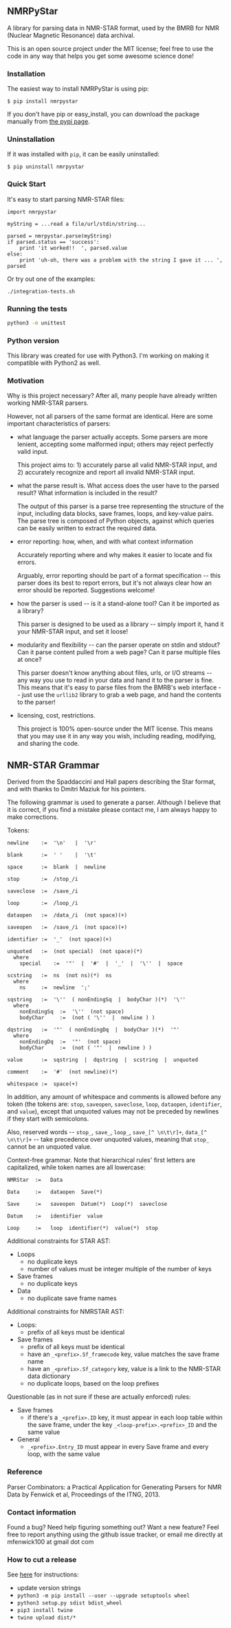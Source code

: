 ## NMRPyStar ##

A library for parsing data in NMR-STAR format, used
by the BMRB for NMR (Nuclear Magnetic Resonance) data
archival.

This is an open source project under the MIT license; 
feel free to use the code in any way that helps you get
some awesome science done!
 

### Installation ###

The easiest way to install NMRPyStar is using pip:

    $ pip install nmrpystar

If you don't have pip or easy_install, you can download the package
manually from [the pypi page](https://pypi.python.org/pypi/NMRPyStar).



### Uninstallation ###

If it was installed with `pip`, it can be easily uninstalled:

    $ pip uninstall nmrpystar



### Quick Start ###


It's easy to start parsing NMR-STAR files:

    import nmrpystar
    
    myString = ...read a file/url/stdin/string...
    
    parsed = nmrpystar.parse(myString)
    if parsed.status == 'success':
        print 'it worked!!  ', parsed.value
    else:
        print 'uh-oh, there was a problem with the string I gave it ... ', parsed

Or try out one of the examples:

    ./integration-tests.sh


### Running the tests

```bash
python3 -m unittest
```


### Python version ###

This library was created for use with Python3.  I'm working on making it compatible
with Python2 as well.



### Motivation ###

Why is this project necessary?  After all, many people have already written
working NMR-STAR parsers.

However, not all parsers of the same format are identical.  Here are some
important characteristics of parsers:

 - what language the parser actually accepts.  Some parsers are more lenient,
   accepting some malformed input; others may reject perfectly valid input.  
   
   This project aims to: 1) accurately parse all valid NMR-STAR input, 
   and 2) accurately recognize and report all invalid NMR-STAR input.
   
 - what the parse result is.  What access does the user have to the parsed result?
   What information is included in the result?
   
   The output of this parser is a parse tree representing the structure of the
   input, including data blocks, save frames, loops, and key-value pairs.  The
   parse tree is composed of Python objects, against which queries can be easily
   written to extract the required data.

 - error reporting:  how, when, and with what context information
 
   Accurately reporting where and why makes it easier to locate and fix errors.

   Arguably, error reporting should be part of a 
   format specification -- this parser does its best to report errors, but it's
   not always clear how an error should be reported.  Suggestions welcome!

 - how the parser is used -- is it a stand-alone tool?  Can it be imported
   as a library?
   
   This parser is designed to be used as a library -- simply import it, hand it
   your NMR-STAR input, and set it loose!
 
 - modularity and flexibility -- can the parser operate on stdin and stdout? Can
   it parse content pulled from a web page?  Can it parse multiple files at once?
   
   This parser doesn't know anything about files, urls, or I/O streams -- any
   way you use to read in your data and hand it to the parser is fine.  This means
   that it's easy to parse files from the BMRB's web interface -- just use the
   `urllib2` library to grab a web page, and hand the contents to the parser!
   
 - licensing, cost, restrictions.
 
   This project is 100% open-source under the MIT license.  This means that you
   may use it in any way you wish, including reading, modifying, and sharing
   the code.



## NMR-STAR Grammar ##


Derived from the Spaddaccini and Hall papers describing the Star format, 
and with thanks to Dmitri Maziuk for his pointers.

The following grammar is used to generate a parser.  Although I believe that 
it is correct, if you find a mistake please contact me, I am always happy to 
make corrections.

Tokens:

    newline    :=  '\n'   |  '\r'

    blank      :=  ' '    |  '\t'

    space      :=  blank  |  newline

    stop       :=  /stop_/i

    saveclose  :=  /save_/i

    loop       :=  /loop_/i

    dataopen   :=  /data_/i  (not space)(+)

    saveopen   :=  /save_/i  (not space)(+)
    
    identifier :=  '_'  (not space)(+)

    unquoted   :=  (not special)  (not space)(*)
      where
        special    :=  '"'  |  '#'  |  '_'  |  '\''  |  space

    scstring   :=  ns  (not ns)(*)  ns
      where
        ns     :=  newline  ';'

    sqstring   :=  '\''  ( nonEndingSq  |  bodyChar )(*)  '\''
      where
        nonEndingSq  :=  '\''  (not space)
        bodyChar     :=  (not ( '\''  |  newline ) )

    dqstring   :=  '"'  ( nonEndingDq  |  bodyChar )(*)  '"'
      where
        nonEndingDq  :=  '"'  (not space)
        bodyChar     :=  (not ( '"'  |  newline ) )

    value      :=  sqstring  |  dqstring  |  scstring  |  unquoted

    comment    :=  '#'  (not newline)(*)

    whitespace :=  space(+)

In addition, any amount of whitespace and comments is allowed before
any token (the tokens are: `stop`, `saveopen`, `saveclose`,
`loop`, `dataopen`, `identifier`, and `value`), except that unquoted
values may not be preceded by newlines if they start with semicolons.

Also, reserved words -- `stop_`, `save_`, `loop_`, `save_[^ \n\t\r]+`,
`data_[^ \n\t\r]+` -- take precedence over unquoted values, meaning 
that `stop_` cannot be an unquoted value.

Context-free grammar.  Note that hierarchical rules' first letters 
are capitalized, while token names are all lowercase:

    NMRStar  :=   Data 
        
    Data     :=   dataopen  Save(*)
        
    Save     :=   saveopen  Datum(*)  Loop(*)  saveclose
        
    Datum    :=   identifier  value
        
    Loop     :=   loop  identifier(*)  value(*)  stop


Additional constraints for STAR AST:

 - Loops
   - no duplicate keys
   - number of values must be integer multiple of the number of keys
 - Save frames
   - no duplicate keys
 - Data
   - no duplicate save frame names

Additional constraints for NMRSTAR AST:

 - Loops: 
   - prefix of all keys must be identical
 - Save frames
   - prefix of all keys must be identical
   - have an `_<prefix>.Sf_framecode` key, value matches the save frame name
   - have an `_<prefix>.Sf_category` key, value is a link to the NMR-STAR data dictionary
   - no duplicate loops, based on the loop prefixes

Questionable (as in not sure if these are actually enforced) rules:
 - Save frames
   - if there's a `_<prefix>.ID` key, it must appear in each loop table within the
     save frame, under the key `_<loop-prefix>.<prefix>_ID` and the same value
 - General
   - `_<prefix>.Entry_ID` must appear in every Save frame and every loop, with the same value



### Reference ###

Parser Combinators: a Practical Application for Generating Parsers for NMR Data 
 by Fenwick et al, Proceedings of the ITNG, 2013.

 

### Contact information ###

Found a bug?  Need help figuring something out?  Want a new feature?  Feel free
to report anything using the github issue tracker, or email me directly at
mfenwick100 at gmail dot com

### How to cut a release

See [here](https://towardsdatascience.com/publishing-your-own-python-package-3762f0d268ec) for instructions:

 - update version strings
 - `python3 -m pip install --user --upgrade setuptools wheel`
 - `python3 setup.py sdist bdist_wheel`
 - `pip3 install twine`
 - `twine upload dist/*`
